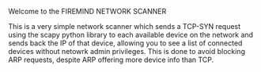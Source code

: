 Welcome to the FIREMIND NETWORK SCANNER

This is a very simple network scanner which sends a TCP-SYN request using the scapy python library to each available device on the network and sends back the IP of that device, allowing you to see a list of connected devices without netowrk admin privileges. This is done to avoid blocking ARP requests, despite ARP offering more device info than TCP.
